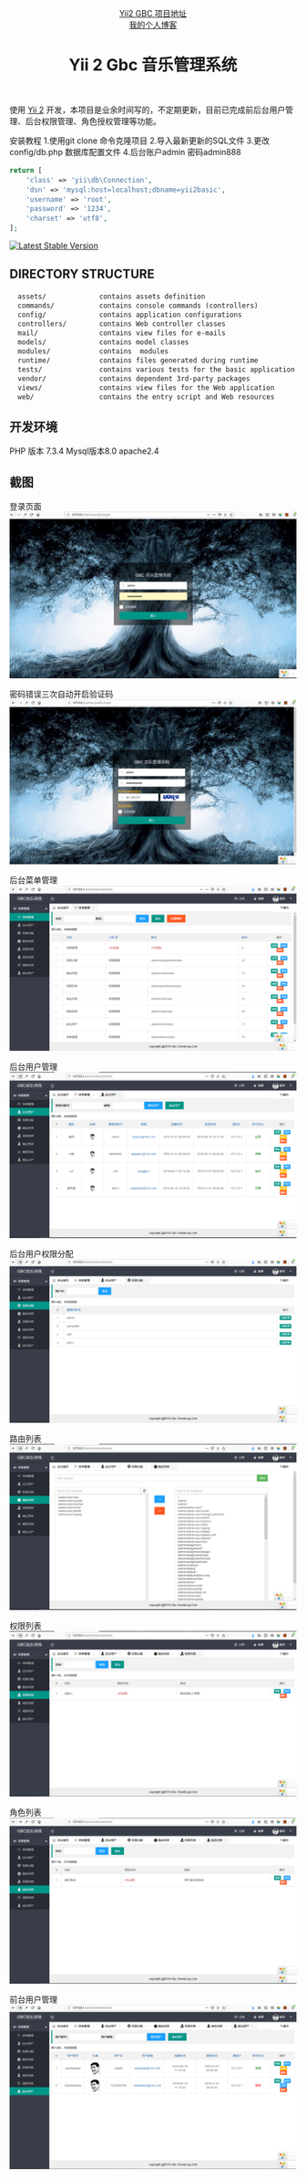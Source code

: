 <p align="center">
    <a href="https://github.com/egquan/yii2gbc" target="_blank">
        Yii2 GBC 项目地址
    </a>
    <br>
    <a href="http://www.chunblog.com/" target="_blank">
    我的个人博客
    </a>
    <h1 align="center">Yii 2 Gbc 音乐管理系统</h1>
    <br>
</p>

使用 [Yii 2](http://www.yiiframework.com/) 开发，本项目是业余时间写的，不定期更新，目前已完成前后台用户管理、后台权限管理、角色授权管理等功能。

安装教程
1.使用git clone 命令克隆项目
2.导入最新更新的SQL文件
3.更改config/db.php 数据库配置文件
4.后台账户admin  密码admin888
```php
return [
    'class' => 'yii\db\Connection',
    'dsn' => 'mysql:host=localhost;dbname=yii2basic',
    'username' => 'root',
    'password' => '1234',
    'charset' => 'utf8',
];
```
[![Latest Stable Version](https://img.shields.io/packagist/v/yiisoft/yii2-app-basic.svg)](https://packagist.org/packages/yiisoft/yii2-app-basic)

DIRECTORY STRUCTURE
-------------------

      assets/             contains assets definition
      commands/           contains console commands (controllers)
      config/             contains application configurations
      controllers/        contains Web controller classes
      mail/               contains view files for e-mails
      models/             contains model classes
      modules/            contains  modules
      runtime/            contains files generated during runtime
      tests/              contains various tests for the basic application
      vendor/             contains dependent 3rd-party packages
      views/              contains view files for the Web application
      web/                contains the entry script and Web resources



开发环境
------------
PHP 版本 7.3.4 Mysql版本8.0 apache2.4

截图
------------
登录页面
![登陆页](https://github.com/egquan/yii2gbc/blob/master/README/1.PNG)

密码错误三次自动开启验证码
![错误三次开启验证码](https://github.com/egquan/yii2gbc/blob/master/README/2.PNG)

后台菜单管理
![后台菜单管理](https://github.com/egquan/yii2gbc/blob/master/README/3.PNG)

后台用户管理
![后台用户管理](https://github.com/egquan/yii2gbc/blob/master/README/4.PNG)

后台用户权限分配
![后台用户权限分配](https://github.com/egquan/yii2gbc/blob/master/README/5.PNG)

路由列表
![路由列表](https://github.com/egquan/yii2gbc/blob/master/README/6.PNG)

权限列表
![权限列表](https://github.com/egquan/yii2gbc/blob/master/README/7.PNG)

角色列表
![角色列表](https://github.com/egquan/yii2gbc/blob/master/README/8.PNG)

前台用户管理
![前台用户管理](https://github.com/egquan/yii2gbc/blob/master/README/9.PNG)
